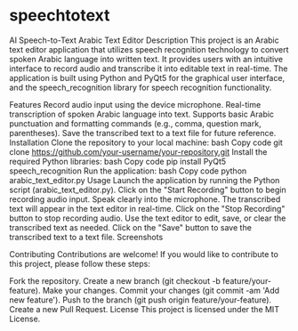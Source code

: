 # speechtotext
AI Speech-to-Text Arabic Text Editor
Description
This project is an Arabic text editor application that utilizes speech recognition technology to convert spoken Arabic language into written text. It provides users with an intuitive interface to record audio and transcribe it into editable text in real-time. The application is built using Python and PyQt5 for the graphical user interface, and the speech_recognition library for speech recognition functionality.

Features
Record audio input using the device microphone.
Real-time transcription of spoken Arabic language into text.
Supports basic Arabic punctuation and formatting commands (e.g., comma, question mark, parentheses).
Save the transcribed text to a text file for future reference.
Installation
Clone the repository to your local machine:
bash
Copy code
git clone https://github.com/your-username/your-repository.git
Install the required Python libraries:
bash
Copy code
pip install PyQt5 speech_recognition
Run the application:
bash
Copy code
python arabic_text_editor.py
Usage
Launch the application by running the Python script (arabic_text_editor.py).
Click on the "Start Recording" button to begin recording audio input.
Speak clearly into the microphone.
The transcribed text will appear in the text editor in real-time.
Click on the "Stop Recording" button to stop recording audio.
Use the text editor to edit, save, or clear the transcribed text as needed.
Click on the "Save" button to save the transcribed text to a text file.
Screenshots


Contributing
Contributions are welcome! If you would like to contribute to this project, please follow these steps:

Fork the repository.
Create a new branch (git checkout -b feature/your-feature).
Make your changes.
Commit your changes (git commit -am 'Add new feature').
Push to the branch (git push origin feature/your-feature).
Create a new Pull Request.
License
This project is licensed under the MIT License.

